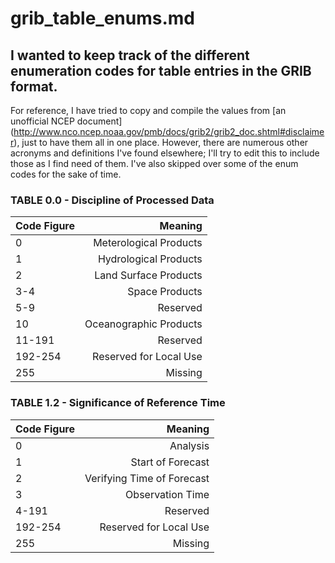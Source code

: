 grib_table_enums.md
=====
I wanted to keep track of the different enumeration codes for table entries in
the GRIB format.
-----

For reference, I have tried to copy and compile the values from [an
unofficial NCEP document]
(http://www.nco.ncep.noaa.gov/pmb/docs/grib2/grib2_doc.shtml#disclaimer), just
to have them all in one place. However, there are numerous other acronyms and
definitions I've found elsewhere; I'll try to edit this to include those as
I find need of them. I've also skipped over some of the enum codes for the
sake of time. 

### TABLE 0.0 - Discipline of Processed Data

| Code Figure | Meaning |
| ----------- | ------: |
| 0       | Meterological Products |
| 1       | Hydrological Products |
| 2       | Land Surface Products |
| 3-4     | Space Products |
| 5-9     | Reserved |
| 10      | Oceanographic Products |
| 11-191  | Reserved |
| 192-254 | Reserved for Local Use |
| 255     | Missing |

### TABLE 1.2 - Significance of Reference Time
| Code Figure | Meaning |
| ----------- | ------: |
| 0 | Analysis |
| 1 | Start of Forecast |
| 2 | Verifying Time of Forecast |
| 3 | Observation Time |
| 4-191 | Reserved |
| 192-254 | Reserved for Local Use |
| 255 | Missing |


